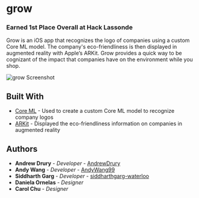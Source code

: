 # grow

### Earned 1st Place Overall at Hack Lassonde

Grow is an iOS app that recognizes the logo of companies using a custom Core ML model. The company's eco-friendliness is then displayed in augmented reality with Apple’s ARKit. Grow provides a quick way to be cognizant of the impact that companies have on the environment while you shop.

![grow Screenshot](https://andrewdrury.github.io/img/grow1.jpg)

## Built With

* [Core ML](https://developer.apple.com/documentation/coreml) - Used to create a custom Core ML model to recognize company logos
* [ARKit](https://developer.apple.com/documentation/arkit) - Displayed the eco-friendliness information on companies in augmented reality

## Authors

* **Andrew Drury** - *Developer* - [AndrewDrury](https://github.com/AndrewDrury)
* **Andy Wang** - *Developer* - [AndyWang99](https://github.com/AndyWang99)
* **Siddharth Garg** - *Developer* - [siddharthgarg-waterloo](https://github.com/siddharthgarg-waterloo)
* **Daniela Ornelas** - *Designer*
* **Carol Chu** - *Designer*
